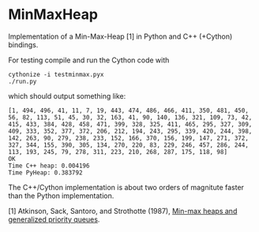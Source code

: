 # MinMaxHeap
Implementation of a Min-Max-Heap [1] in Python and C++ (+Cython) bindings.

For testing compile and run the Cython code with

```
cythonize -i testminmax.pyx
./run.py
```

which should output something like:

```
[1, 494, 496, 41, 11, 7, 19, 443, 474, 486, 466, 411, 350, 481, 450, 56, 82, 113, 51, 45, 30, 32, 163, 41, 90, 140, 136, 321, 109, 73, 42, 415, 433, 384, 428, 458, 471, 399, 328, 325, 411, 465, 295, 327, 309, 409, 333, 352, 377, 372, 206, 212, 194, 243, 295, 339, 420, 244, 398, 142, 263, 90, 279, 238, 233, 152, 166, 370, 156, 199, 147, 271, 372, 327, 344, 155, 390, 305, 134, 270, 220, 83, 229, 246, 457, 286, 244, 113, 193, 245, 79, 278, 311, 223, 210, 268, 287, 175, 118, 98]
OK
Time C++ heap: 0.004196
Time PyHeap: 0.383792
```

The C++/Cython implementation is about two orders of magnitute faster than the Python implementation.

[1] Atkinson, Sack, Santoro, and Strothotte (1987), [Min-max heaps and generalized priority queues](https://doi.org/10.1145/6617.6621).
